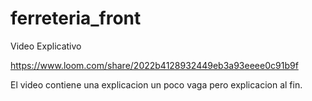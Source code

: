 # ferreteria_front
Video Explicativo

https://www.loom.com/share/2022b4128932449eb3a93eeee0c91b9f

El video contiene una explicacion un poco vaga pero explicacion al fin.

